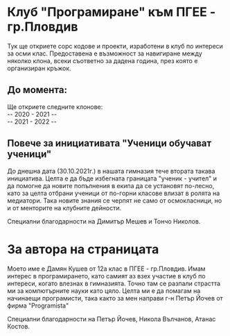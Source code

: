 # Клуб "Програмиране" към ПГЕЕ - гр.Пловдив

Тук ще откриете сорс кодове и проекти, изработени в клуб по интереси за осми клас.
Предоставена е възможност за навигиране между няколко клона, всеки съответно за дадена година, през която е организиран кръжок.

## До момента:
Ще откриете следните клонове: <br/>
 -- 2020 - 2021 -- <br/>
 -- 2021 - 2022 --
 
## Повече за инициативата "Ученици обучават ученици"
До днешна дата (30.10.2021г.) в нашата гимназия тече втората такава инициатива. Целта е да бъде избегната границата "ученик - учител" и да помогне да новите попълнения в екипа да се установят по-лесно, като за целта отбрани ученици от по-горни класове влизат в ролята на медиатори. Така новите знания се черпят не само от осмокласници, но и от менторите на клубните дейности.

Специални благодарности на Димитър Мешев и Тончо Николов.

# За автора на страницата
Моето име е Дамян Кушев от 12а клас в ПГЕЕ - гр.Пловдив. Имам интерес в програмирането, като самият аз взех участие в клуб по интереси, когато 
влезнах в гимназията. Точно там се разпали страстта ми за компютърните науки като цяло.
Целта ми е да помагам на начинаещи програмисти, така както за мен направи г-н Петър Йочев от фирма "Programista"

Специални благодарности на Петър Йочев, Никола Вълчанов, Атанас Костов.
